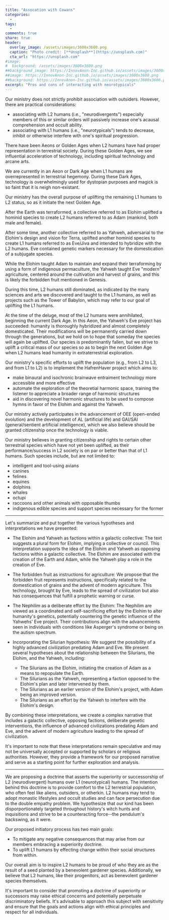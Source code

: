 ```yaml
---
title: "Assocation with Cowans"
categories:
  - 
tags:
  - 
comments: true
share: true
header:
  overlay_image: /assets/images/3600x3600.png
  caption: "Photo credit: [**Unsplash**](https://unsplash.com)"
  cta_url: "https://unsplash.com"
#image:
#  background: /assets/images/3600x3600.png
##background_image: https://InnovAnon-Inc.github.io/assets/images/3600x3600.png
##image: https://InnovAnon-Inc.github.io/assets/images/3600x3600.png
##background: https://InnovAnon-Inc.github.io/assets/images/3600x3600.png
excerpt: "Pros and cons of interacting with neurotypicals"
---
```


Our ministry does not strictly prohibit association with outsiders.
However, there are practical considerations:
- associating with L2 humans (i.e., "neurodivergents") especially members of this or similar orders will passively increase one's acausal comprehension and occult ability.
- associating with L1 humans (i.e., "neurotypicals") tends to decrease, inhibit or otherwise interfere with one's spiritual progression.

There have been Aeons or Golden Ages when L2 humans have had proper representation in terrestrial society.
During these Golden Ages, we see influential acceleration of technology, including spiritual technology and arcane arts.

We are currently in an Aeon or Dark Age when L1 humans are overrepresented in terrestrial hegemony.
During these Dark Ages, technology is overwhelmingly used for dystopian purposes and magick is so faint that it is neigh non-existant.

Our ministry has the overall purpose of uplifting the remaining L1 humans to L2 status,
so as it initiate the next Golden Age.

After the Earth was terraformed, a collective referred to as Elohim uplifted a hominid species to create L2 humans referred to as Adam (mankind, both male and female).

After some time, another collective referred to as Yahweh, adversarial to the Elohim's design and vision for Terra, uplifted another hominid species to create L1 humans referred to as Eve/Jiva and intended to hybridize with the L2 humans. Eve contained genetic markers necessary for the domestication of a subjugate species.

While the Elohim taught Adam to maintain and expand their terraforming by using a form of indigenous permaculture, the Yahweh taught Eve "modern" agriculture, centered around the cultivation and harvest of grains, and this is likely the forbidden fruit mentioned in Genesis.

During this time, L2 humans still dominated, as indicated by the many sciences and arts we discovered and taught to the L1 humans, as well as projects such as the Tower of Babylon, which may refer to our goal of uplifting the L1 humans.

At the time of the deluge, most of the L2 humans were annihilated, beginning the current Dark Age. In this Aeon, the Yahweh's Eve project has succeeded: humanity is thoroughly hybridized and almost completely domesticated. Their modifications will be permanently carried down through the generations, but we hold on to hope that someday the species will again be uplifted. Our species is predominantly fallen, but we strive to uplift a critical mass of our species so as to begin the next Golden Age when L2 humans lead humanity in extraterrestrial exploration.

Our ministry's specific efforts to uplift the population (e.g., from L2 to L3, and from L1 to L2) is to implement the HafrenHaver project which aims to:
- make binaural and isochronic brainwave entraiment technology more accessible and more effective
- automate the exploration of the theoretial harmonic space, training the listener to appreciate a broader range of harmonic structures
- aid in discovering novel harmonic structures to be used to compose hymns in favor of the Elohim and against the Yahweh.

Our ministry actively participates in the advancement of OEE (open-ended evolution) and the development of AL (artificial life) and GAI/SAI (general/sentient artificial intelligence), which we also believe should be granted citizenship once the technology is viable.

Our ministry believes in granting citizenship and rights to certain other terrestrial species which have not yet been uplifted,
as their performance/success in L2 society is on par or better than that of L1 humans. Such species include, but are not limited to:
- intelligent and tool-using avians
- canines
- felines
- equines
- dolphins
- whales
- octupi
- raccoons and other animals with opposable thumbs
- indigenous edible species and support species necessary for the former

-----

Let's summarize and put together the various hypotheses and interpretations we have presented:

- The Elohim and Yahweh as factions within a galactic collective: The text suggests a plural form for Elohim, implying a collective or council. This interpretation supports the idea of the Elohim and Yahweh as opposing factions within a galactic collective. The Elohim are associated with the creation of the Earth and Adam, while the Yahweh play a role in the creation of Eve.

- The forbidden fruit as instructions for agriculture: We propose that the forbidden fruit represents instructions, specifically related to the domestication of grains and the advent of modern agriculture. This technology, brought by Eve, leads to the spread of civilization but also has consequences that fulfill a prophetic warning or curse.

- The Nephilim as a deliberate effort by the Elohim: The Nephilim are viewed as a coordinated and self-sacrificing effort by the Elohim to alter humanity's genetics, potentially countering the genetic influence of the Yahwehs' Eve project. Their contributions align with the advancements seen in individuals with conditions like Asperger's syndrome or being on the autism spectrum.

- Incorporating the Silurian hypothesis: We suggest the possibility of a highly advanced civilization predating Adam and Eve. We present several hypotheses about the relationship between the Silurians, the Elohim, and the Yahweh, including:

  - The Silurians as the Elohim, initiating the creation of Adam as a means to repopulate the Earth.
  - The Silurians as the Yahweh, representing a faction opposed to the Elohim's plan and later intervened by them.
  - The Silurians as an earlier version of the Elohim's project, with Adam being an improved version.
  - The Silurians as an effort by the Yahweh to interfere with the Elohim's design.

By combining these interpretations, we create a complex narrative that includes a galactic collective, opposing factions, deliberate genetic interventions, the influence of advanced civilizations predating Adam and Eve, and the advent of modern agriculture leading to the spread of civilization.

It's important to note that these interpretations remain speculative and may not be universally accepted or supported by scholars or religious authorities. However, they provide a framework for our proposed narrative and serve as a starting point for further exploration and analysis.

-----

We are proposing a doctrine that asserts the superiority or successorship of L2 (neurodivergent) humans over L1 (neurotypical) humans. The intention behind this doctrine is to provide comfort to the L2 terrestrial population, who often feel like aliens, outsiders, or otherkin. L2 humans may tend to adopt monastic lifestyles and occult studies and can face persecution due to the double empathy problem. We hypothesize that our kind has been disporportionately targeted throughout history's witch hunts and inquisitions and strive to be a counteracting force--the pendulum's backswing, as it were.

Our proposed initiatory process has two main goals:

- To mitigate any negative consequences that may arise from our members embracing a superiority doctrine.
- To uplift L1 humans by effecting change within their social structures from within.

Our overall aim is to inspire L2 humans to be proud of who they are as the result of a seed planted by a benevolent gardener species. Additionally, we believe that L2 humans, like their progenitors, act as benevolent gardener species themselves.

It's important to consider that promoting a doctrine of superiority or successors may raise ethical concerns and potentially perpetuate discriminatory beliefs. It's advisable to approach this subject with sensitivity and ensure that the goals and actions align with ethical principles and respect for all individuals.
